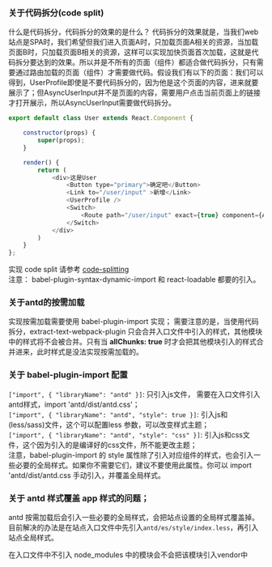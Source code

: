 ### 关于代码拆分(code split)
什么是代码拆分，代码拆分的效果的是什么？
代码拆分的效果就是，当我们web站点是SPA时，我们希望但我们进入页面A时，只加载页面A相关的资源，当加载页面B时，只加载页面B相关的资源，这样可以实现加快页面首次加载，这就是代码拆分要达到的效果。所以并是不所有的页面（组件）都适合做代码拆分，只有需要通过路由加载的页面（组件）才需要做代码。假设我们有以下的页面：我们可以得到，UserProfile即使是不要代码拆分的，因为他是这个页面的内容，进来就要展示了；但AsyncUserInput并不是页面的内容，需要用户点击当前页面上的链接才打开展示，所以AsyncUserInput需要做代码拆分。
``` js
export default class User extends React.Component {

    constructor(props) {
        super(props);
    }

    render() {
        return (
            <div>这是User
                <Button type="primary">确定吧</Button>
                <Link to="/user/input" >新增</Link>
                <UserProfile />
                <Switch>
                    <Route path="/user/input" exact={true} component={AsyncUserInput} />
                </Switch>
            </div>
        )
    }
};
```
实现 code split 请参考 [code-splitting](https://reacttraining.com/react-router/web/guides/code-splitting)   
注意： babel-plugin-syntax-dynamic-import 和 react-loadable 都要的引入。

### 关于antd的按需加载
实现按需加载需要使用 babel-plugin-import 实现；
需要注意的是，当使用代码拆分，extract-text-webpack-plugin 只会合并入口文件中引入的样式，其他模块中的样式将不会被合并。只有当 **allChunks: true** 时才会把其他模块引入的样式合并进来，此时样式是没法实现按需加载的。
### 关于 babel-plugin-import 配置
```["import", { "libraryName": "antd" }]```: 只引入js文件， 需要在入口文件引入antd样式，import 'antd/dist/antd.css'；   
```["import", { "libraryName": "antd", "style": true }]```:  引入js和(less/sass)文件，这个可以配置less 参数，可以改变样式主题；   
```["import", { "libraryName": "antd", "style": "css" }]```: 引入js和css文件，这个因为引入的是编译好的css文件，所不能更改主题；   
注意，babel-plugin-import 的 style 属性除了引入对应组件的样式，也会引入一些必要的全局样式。如果你不需要它们，建议不要使用此属性。你可以 import 'antd/dist/antd.css 手动引入，并覆盖全局样式。
### 关于 antd 样式覆盖 app 样式的问题；
antd 按需加载后会引入一些必要的全局样式，会把站点设置的全局样式覆盖掉。   
目前解决的办法是在站点入口文件中先引入```antd/es/style/index.less```，再引入站点全局样式。   

在入口文件中不引入 node_modules 中的模块会不会把该模块引入vendor中
